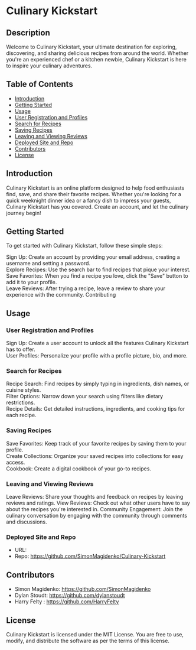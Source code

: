 # Culinary Kickstart

## Description
Welcome to Culinary Kickstart, your ultimate destination for exploring, discovering, and sharing delicious recipes from around the world. Whether you're an experienced chef or a kitchen newbie, Culinary Kickstart is here to inspire your culinary adventures.

## Table of Contents
- [Introduction](#introduction)
- [Getting Started](#getting-started)
- [Usage](#usage)
- [User Registration and Profiles](#user-registration-and-profiles)
- [Search for Recipes](#search-for-recipes)
- [Saving Recipes](#saving-recipes)
- [Leaving and Viewing Reviews](#leaving-and-viewing-reviews)
- [Deployed Site and Repo](#deployed-site-and-repo)
- [Contributors](#contributors)
- [License](#license)

## Introduction
Culinary Kickstart is an online platform designed to help food enthusiasts find, save, and share their favorite recipes. Whether you're looking for a quick weeknight dinner idea or a fancy dish to impress your guests, Culinary Kickstart has you covered. Create an account, and let the culinary journey begin!

## Getting Started
To get started with Culinary Kickstart, follow these simple steps:

Sign Up: Create an account by providing your email address, creating a username and setting a password. <br>
Explore Recipes: Use the search bar to find recipes that pique your interest. <br>
Save Favorites: When you find a recipe you love, click the "Save" button to add it to your profile. <br>
Leave Reviews: After trying a recipe, leave a review to share your experience with the community.
Contributing

## Usage
### User Registration and Profiles
Sign Up: Create a user account to unlock all the features Culinary Kickstart has to offer. <br>
User Profiles: Personalize your profile with a profile picture, bio, and more.

### Search for Recipes
Recipe Search: Find recipes by simply typing in ingredients, dish names, or cuisine styles. <br>
Filter Options: Narrow down your search using filters like dietary restrictions. <br>
Recipe Details: Get detailed instructions, ingredients, and cooking tips for each recipe.

### Saving Recipes
Save Favorites: Keep track of your favorite recipes by saving them to your profile. <br>
Create Collections: Organize your saved recipes into collections for easy access. <br>
Cookbook: Create a digital cookbook of your go-to recipes.

### Leaving and Viewing Reviews
Leave Reviews: Share your thoughts and feedback on recipes by leaving reviews and ratings.
View Reviews: Check out what other users have to say about the recipes you're interested in.
Community Engagement: Join the culinary conversation by engaging with the community through comments and discussions.

### Deployed Site and Repo
- URL: 
- Repo: https://github.com/SimonMagidenko/Culinary-Kickstart

## Contributors
- Simon Magidenko: https://github.com/SimonMagidenko
- Dylan Stoudt: https://github.com/dylanstoudt
- Harry Felty : https://github.com/HarryFelty

## License
Culinary Kickstart is licensed under the MIT License. You are free to use, modify, and distribute the software as per the terms of this license.
